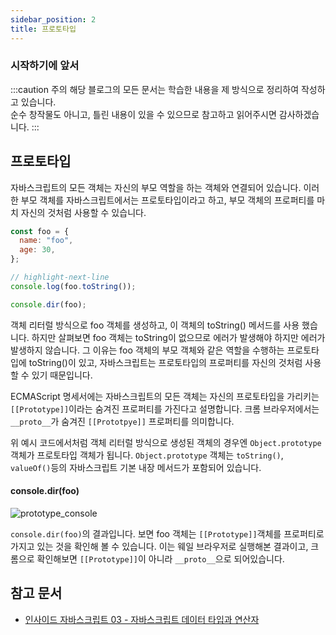 ```yaml
---
sidebar_position: 2
title: 프로토타입
---
```


### 시작하기에 앞서

:::caution 주의
해당 블로그의 모든 문서는 학습한 내용을 제 방식으로 정리하여 작성하고 있습니다. <br/>
순수 창작물도 아니고, 틀린 내용이 있을 수 있으므로 참고하고 읽어주시면 감사하겠습니다.
:::

## 프로토타입

자바스크립트의 모든 객체는 자신의 부모 역할을 하는 객체와 연결되어 있습니다.
이러한 부모 객체를 자바스크립트에서는 프로토타입이라고 하고, 부모 객체의 프로퍼티를 마치 자신의 것처럼 사용할 수 있습니다.

```javascript showLineNumbers
const foo = {
  name: "foo",
  age: 30,
};

// highlight-next-line
console.log(foo.toString());

console.dir(foo);
```

객체 리터럴 방식으로 foo 객체를 생성하고, 이 객체의 toString() 메서드를 사용 했습니다.
하지만 살펴보면 foo 객체는 toString이 없으므로 에러가 발생해야 하지만 에러가 발생하지 않습니다.
그 이유는 foo 객체의 부모 객체와 같은 역할을 수행하는 프로토타입에 toString()이 있고,
자바스크립트는 프로토타입의 프로퍼티를 자신의 것처럼 사용할 수 있기 때문입니다.

ECMAScript 명세서에는 자바스크립트의 모든 객체는 자신의 프로토타입을 가리키는 `[[Prototype]]`이라는 숨겨진 프로퍼티를 가진다고 설명합니다.
크롬 브라우저에서는 `__proto__`가 숨겨진 `[[Prototpye]]` 프로퍼티를 의미합니다.

위 예시 코드에서처럼 객체 리터럴 방식으로 생성된 객체의 경우엔 `Object.prototype` 객체가 프로토타입 객체가 됩니다.
`Object.prototype` 객체는 `toString()`, `valueOf()`등의 자바스크립트 기본 내장 메서드가 포함되어 있습니다.

#### console.dir(foo)

<!-- ![prototype_console](/img/programming/javascript/prototype_console.png) -->
<!-- ![prototype_console](../../static/img/programming/javascript/prototype_console.PNG) -->

<!-- ![Stack](/img/cs/dataStructure/stack.jpeg) -->

![prototype_console](/img/programming/javascript/prototype_console.png)

`console.dir(foo)`의 결과입니다.
보면 foo 객체는 `[[Prototype]]`객체를 프로퍼티로 가지고 있는 것을 확인해 볼 수 있습니다.
이는 웨일 브라우저로 실행해본 결과이고, 크롬으로 확인해보면 `[[Prototype]]`이 아니라 `__proto__`으로 되어있습니다.

## 참고 문서

- [인사이드 자바스크립트 03 - 자바스크립트 데이터 타입과 연산자](http://www.yes24.com/Product/Goods/11781589)
